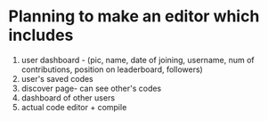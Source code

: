 # Planning to make an editor which includes

1. user dashboard - (pic, name, date of joining, username, num of contributions, position on leaderboard, followers)
2. user's saved codes
3. discover page- can see other's codes
4. dashboard of other users
5. actual code editor + compile
